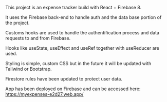 This project is an expense tracker build with React + Firebase 8. 

It uses the Firebase back-end to handle auth and the data base portion of the project.

Customs hooks are used to handle the authentification process and data requests to and from Firebase. 

Hooks like useState, useEffect and useRef together with useReducer are used. 

Styling is simple, custom CSS but in the future it will be updated with Tailwind or Bootstrap. 

Firestore rules have been updated to protect user data. 

App has been deployed on Firebase and can be accessed here: https://myexpenses-e2d27.web.app/